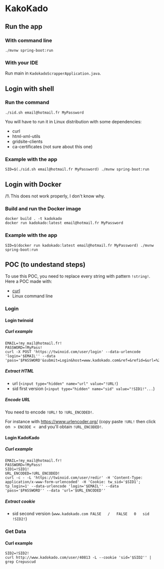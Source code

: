 # KakoKado

## Run the app

### With command line

    ./mvnw spring-boot:run
    
### With your IDE

Run main in `KadokadoScrapperApplication.java`.

## Login with shell

### Run the command

    ./sid.sh email@hotmail.fr MyPassword

You will have to run it in Linux distribution with some dependencies:
- curl
- html-xml-utils
- gridsite-clients
- ca-certificates (not sure about this one)

### Example with the app

    SID=$(./sid.sh email@hotmail.fr MyPassword) ./mvnw spring-boot:run

## Login with Docker

/!\ This does not work properly, I don't know why.

### Build and run the Docker image

    docker build . -t kadokado
    docker run kadokado:latest email@hotmail.fr MyPassword

### Example with the app

    SID=$(docker run kadokado:latest email@hotmail.fr MyPassword) ./mvnw spring-boot:run

## POC (to undestand steps)

To use this POC, you need to replace every string with pattern `!string!`. Here a POC made with:
- [curl](https://curl.haxx.se/)
- Linux command line

### Login

#### Login twinoid

##### Curl example

    EMAIL=!my_mail@hotmail.fr!
    PASSWORD=!MyPass!
    curl -X POST 'https://twinoid.com/user/login' --data-urlencode 'login='$EMAIL'' --data 'pass='$PASSWORD'&submit=Login&host=www.kadokado.com&ref=&refid=&url=%2F&mode=&proto=http%3A&mid=&fver=100.0.0'

##### Extract HTML

- url (`<input type="hidden" name="url" value="!URL!`)
- sid first version (`<input type="hidden" name="sid" value="!SID1!"...`)

##### Encode URL

You need to encode `!URL!` to `!URL_ENCODED!`.

For instance with https://www.urlencoder.org/ (copy paste `!URL!` then click on `  > ENCODE <  ` and you'll obtain `!URL_ENCODED!`.

#### Login KadoKado

##### Curl example

    EMAIL=!my_mail@hotmail.fr!
    PASSWORD=!MyPass!
    SID1=!SID1!
    URL_ENCODED=!URL_ENCODED!
    curl -c - -L 'https://twinoid.com/user/redir' -H 'Content-Type: application/x-www-form-urlencoded' -H 'Cookie: tw_sid='$SID1'; tp_login=1' --data-urlencode 'login='$EMAIL'' --data 'pass='$PASSWORD'' --data 'url='$URL_ENCODED''

##### Extract cookie

- sid second version (`www.kadokado.com	FALSE	/	FALSE	0	sid	!SID2!`)

### Get Data

#### Curl example

    SID2=!SID2!
    curl http://www.kadokado.com/user/40813 -L --cookie 'sid='$SID2'' | grep Crepuscud

